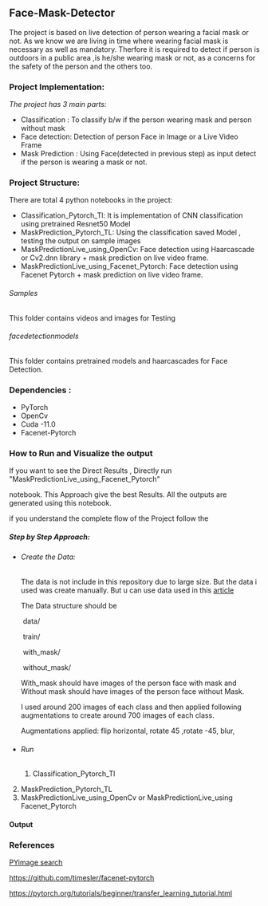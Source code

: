 ## Face-Mask-Detector

The project is based on live detection of person wearing a facial mask or not.
As we know we are living in time where wearing facial mask is necessary as well
as mandatory. Therfore it is required to detect if person is outdoors in a public area 
,is he/she wearing mask or not, as a concerns for the safety of the person and the others
too.

 



### Project Implementation:
*The project has 3 main parts:*

- Classification :  To classify b/w if the person wearing mask and person without mask
- Face detection: Detection of person Face in Image or a Live Video Frame
- Mask Prediction : Using Face(detected in previous step) as input detect if the person is wearing a mask or not.





### Project Structure:

There are total 4 python notebooks in the project:

- Classification_Pytorch_Tl: It is implementation of CNN classification using pretrained Resnet50 Model
- MaskPrediction_Pytorch_TL: Using the classification saved Model , testing the output on sample images
- MaskPredictionLive_using_OpenCv: Face detection using Haarcascade or Cv2.dnn library + mask prediction on live video frame.
- MaskPredictionLive_using_Facenet_Pytorch: Face detection using Facenet Pytorch + mask prediction on live video frame.

###### Samples 

This folder contains videos and images for Testing

###### facedetectionmodels

This folder contains pretrained models and haarcascades for Face Detection.





### Dependencies :

- PyTorch
- OpenCv
- Cuda -11.0
- Facenet-Pytorch





### How to Run and Visualize the output

If you want to see the Direct Results , Directly  run  "MaskPredictionLive_using_Facenet_Pytorch"

notebook.  This Approach give the best Results. All the outputs are generated using this notebook.



if you understand the complete flow of the Project follow the 

##### Step by Step Approach:

- ###### Create the Data:

  The data is not include in this repository due to large size. But the data i used was create manually. But u can use data used in this [article](https://www.pyimagesearch.com/2020/05/04/covid-19-face-mask-detector-with-opencv-keras-tensorflow-and-deep-learning/)

  The Data structure should be 

  ​			data/

  ​					train/

  ​							with_mask/

  ​							without_mask/

  

  With_mask should have images of the person  face with mask and Without mask should have images of the person face without Mask.

  I used around 200 images of each class and then applied following augmentations to create around 700 images of each class.

  Augmentations applied:  flip horizontal, rotate 45 ,rotate -45, blur, 

  

- ###### Run

  1. Classification_Pytorch_Tl
2. MaskPrediction_Pytorch_TL
  3. MaskPredictionLive_using_OpenCv   or MaskPredictionLive_using Facenet_Pytorch



#### Output







### References 

[PYimage search](https://www.pyimagesearch.com/2020/05/04/covid-19-face-mask-detector-with-opencv-keras-tensorflow-and-deep-learning/)

https://github.com/timesler/facenet-pytorch

https://pytorch.org/tutorials/beginner/transfer_learning_tutorial.html



















